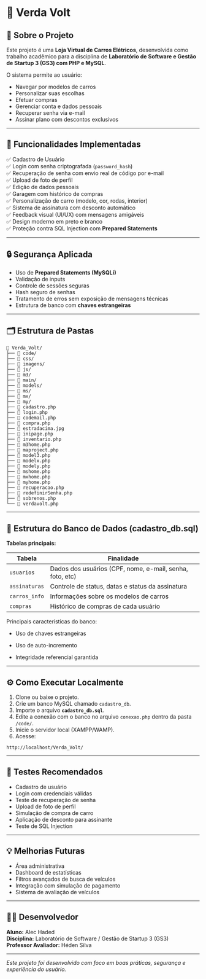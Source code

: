 
# 📄 Verda Volt

## 🚗 Sobre o Projeto

Este projeto é uma **Loja Virtual de Carros Elétricos**, desenvolvida como trabalho acadêmico para a disciplina de **Laboratório de Software e Gestão de Startup 3 (GS3) com PHP e MySQL**.

O sistema permite ao usuário:

- Navegar por modelos de carros
- Personalizar suas escolhas
- Efetuar compras
- Gerenciar conta e dados pessoais
- Recuperar senha via e-mail
- Assinar plano com descontos exclusivos

---

## 🎯 Funcionalidades Implementadas

✅ Cadastro de Usuário  
✅ Login com senha criptografada (`password_hash`)  
✅ Recuperação de senha com envio real de código por e-mail  
✅ Upload de foto de perfil  
✅ Edição de dados pessoais  
✅ Garagem com histórico de compras  
✅ Personalização de carro (modelo, cor, rodas, interior)  
✅ Sistema de assinatura com desconto automático  
✅ Feedback visual (UI/UX) com mensagens amigáveis  
✅ Design moderno em preto e branco  
✅ Proteção contra SQL Injection com **Prepared Statements**

---

## 🔒 Segurança Aplicada

- Uso de **Prepared Statements (MySQLi)**
- Validação de inputs
- Controle de sessões seguras
- Hash seguro de senhas
- Tratamento de erros sem exposição de mensagens técnicas
- Estrutura de banco com **chaves estrangeiras**

---

## 🗂️ Estrutura de Pastas

```
📂 Verda_Volt/
├── 📂 code/
├── 📂 css/
├── 📂 imagens/
├── 📂 js/
├── 📂 m3/
├── 📂 main/
├── 📂 models/
├── 📂 ms/
├── 📂 mx/
├── 📂 my/
├── 📄 cadastro.php
├── 📄 login.php
├── 📄 codemail.php
├── 📄 compra.php
├── 📄 estradacima.jpg
├── 📄 inipage.php
├── 📄 inventario.php
├── 📄 m3home.php
├── 📄 maproject.php
├── 📄 model3.php
├── 📄 modelx.php
├── 📄 modely.php
├── 📄 mshome.php
├── 📄 mxhome.php
├── 📄 myhome.php
├── 📄 recuperacao.php
├── 📄 redefinirSenha.php
├── 📄 sobrenos.php
└── 📄 verdavolt.php
```

---

## 🧱 Estrutura do Banco de Dados (cadastro_db.sql)

**Tabelas principais:**

| Tabela | Finalidade |
|---|---|
| `usuarios` | Dados dos usuários (CPF, nome, e-mail, senha, foto, etc) |
| `assinaturas` | Controle de status, datas e status da assinatura |
| `carros_info` | Informações sobre os modelos de carros |
| `compras` | Histórico de compras de cada usuário |

Principais características do banco:

- Uso de chaves estrangeiras

- Uso de auto-incremento

- Integridade referencial garantida

---

## ⚙️ Como Executar Localmente

1. Clone ou baixe o projeto.
2. Crie um banco MySQL chamado `cadastro_db`.
3. Importe o arquivo **`cadastro_db.sql`**.
4. Edite a conexão com o banco no arquivo `conexao.php` dentro da pasta `/code/`.
5. Inicie o servidor local (XAMPP/WAMP).
6. Acesse:  
```
http://localhost/Verda_Volt/
```

---

## 🧪 Testes Recomendados

- Cadastro de usuário
- Login com credenciais válidas
- Teste de recuperação de senha
- Upload de foto de perfil
- Simulação de compra de carro
- Aplicação de desconto para assinante
- Teste de SQL Injection

---

## 💡 Melhorias Futuras

- Área administrativa
- Dashboard de estatísticas
- Filtros avançados de busca de veículos
- Integração com simulação de pagamento
- Sistema de avaliação de veículos

---

## 👨‍💻 Desenvolvedor

**Aluno:** Alec Haded  
**Disciplina:** Laboratório de Software / Gestão de Startup 3 (GS3)  
**Professor Avaliador:** Héden Silva

---

*Este projeto foi desenvolvido com foco em boas práticas, segurança e experiência do usuário.*
